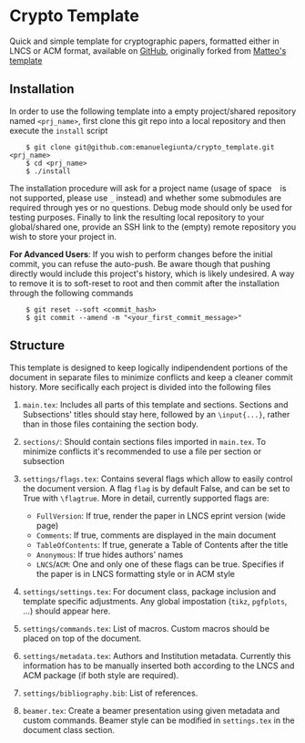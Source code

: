 # Crypto Template
Quick and simple template for cryptographic papers, formatted either in LNCS or ACM format, available on [GitHub](https://github.com/emanuelegiunta/crypto_template), originally forked from [Matteo's template](https://github.com/matteocam/lncs-latex-template)

## Installation
In order to use the following template into a empty project/shared repository named `<prj_name>`, first clone this git repo into a local repository and then execute the `install` script
```
    $ git clone git@github.com:emanuelegiunta/crypto_template.git <prj_name>
    $ cd <prj_name>
    $ ./install
```
The installation procedure will ask for a project name (usage of space ` ` is not supported, please use `_` instead) and whether some submodules are required through yes or no questions. Debug mode should only be used for testing purposes.
Finally to link the resulting local repository to your global/shared one, provide an SSH link to the (empty) remote repository you wish to store your project in.

**For Advanced Users**: If you wish to perform changes before the initial commit, you can refuse the auto-push. Be aware though that pushing directly would include this project's history, which is likely undesired. A way to remove it is to soft-reset to root and then commit after the installation through the following commands
```
    $ git reset --soft <commit_hash>
    $ git commit --amend -m "<your_first_commit_message>"
```

## Structure
This template is designed to keep logically indipendendent portions of the document in separate files to minimize conflicts and keep a cleaner commit history. More secifically each project is divided into the following files

1. `main.tex`: Includes all parts of this template and sections. Sections and Subsections' titles should stay here, followed by an `\input{...}`, rather than in those files containing the section body.

2. `sections/`: Should contain sections files imported in `main.tex`. To minimize conflicts it's recommended to use a file per section or subsection

3. `settings/flags.tex`: Contains several flags which allow to easily control the document version. A flag `flag` is by default False, and can be set to True with `\flagtrue`. More in detail, currently supported flags are:
    - `FullVersion`: If true, render the paper in LNCS eprint version (wide page)
    - `Comments`: If true, comments are displayed in the main document
    - `TableOfContents`: If true, generate a Table of Contents after the title
    - `Anonymous`: If true hides authors' names
    - `LNCS`/`ACM`: One and only one of these flags can be true. Specifies if the paper is in LNCS formatting style or in ACM style

4. `settings/settings.tex`: For document class, package inclusion and template specific adjustments. Any global impostation (`tikz`, `pgfplots`, ...) should appear here.

5. `settings/commands.tex`: List of macros. Custom macros should be placed on top of the document.

6. `settings/metadata.tex`: Authors and Institution metadata. Currently this information has to be manually inserted both according to the LNCS and ACM package (if both style are required).

7. `settings/bibliography.bib`: List of references.

8. `beamer.tex`: Create a beamer presentation using given metadata and custom commands. Beamer style can be modified in `settings.tex` in the document class section.